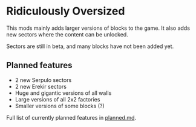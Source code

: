 # Ridiculously Oversized

This mods mainly adds larger versions of blocks to the game. It also adds new sectors where the content can be unlocked.

Sectors are still in beta, and many blocks have not been added yet.

## Planned features

- 2 new Serpulo sectors
- 2 new Erekir sectors
- Huge and gigantic versions of all walls
- Large versions of all 2x2 factories
- Smaller versions of some blocks (?)

Full list of currently planned features in [planned.md](https://github.com/Pasu4/ridiculously-oversized/blob/master/planned.md).

